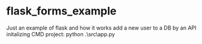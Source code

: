 # flask_forms_example
Just an example of flask and how it works add a new user to a DB by an API
<br/>initalizing CMD project: python .\src\app.py
